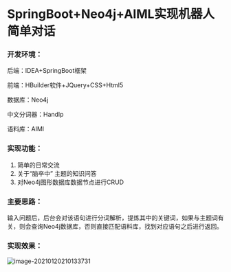 # SpringBoot+Neo4j+AIML实现机器人简单对话



### 开发环境：

后端：IDEA+SpringBoot框架

前端：HBuilder软件+JQuery+CSS+Html5

数据库：Neo4j

中文分词器：Handlp

语料库：AIMl



### 实现功能：

1. 简单的日常交流
2. 关于“脑卒中” 主题的知识问答
3. 对Neo4j图形数据库数据节点进行CRUD



### 主要思路：

输入问题后，后台会对该语句进行分词解析，提炼其中的关键词，如果与主题词有关，则会查询Neo4j数据库，否则直接匹配语料库，找到对应语句之后进行返回。



### 实现效果：

![image-20210120210133731](https://gitee.com/dongldl/my-cdn/raw/master/image/image-20210120210133731.png)